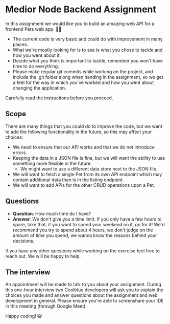 
# Medior Node Backend Assignment

In this assignment we would like you to build an amazing web API for a frontend Pets web app. 🧑‍🏭

* The current code is very basic and could do with improvement in many places.
* What we're mostly looking for is to see is what you chose to tackle and how you went about it.
* Decide what you think is important to tackle, remember you won't have time to do everything.
* Please make regular git commits while working on the project, and include the .git folder along when handing in the assignment, so we get a feel for the way in which you've worked and how you went about changing the application.

Carefully read the instructions before you proceed.

## Scope

There are many things that you could do to improve the code, but we want to add the following functionality in the future, so this may affect your choices:

* We need to ensure that our API works and that we do not introduce errors.
* Keeping the data in a JSON file is fine, but we will want the ability to use something more flexible in the future.
  * We might want to use a different data store next to the JSON file.
* We will want to fetch a single Pet from its own API endpoint which may contain additional data than is in the listing endpoint.
* We will want to add APIs for the other CRUD operations upon a Pet.

## Questions

-   **Question**: How much time do I have?
-   **Answer**: We don't give you a time limit. If you only have a few hours to spare, take that, if you want to spend your weekend on it, go for it! We'd recommend you try to spend about 4 hours, we don't judge on the amount of time you spend, we wanna know the reasons behind your decisions.

If you have any other questions while working on the exercise feel free to reach out. We will be happy to help.

## The interview

An appointment will be made to talk to you about your assignment. During this one-hour interview two Coolblue developers will ask you to explain the choices you made and answer questions about the assignment and web development in general. Please ensure you're able to screenshare your IDE in this meeting (through Google Meet).

Happy coding! 😺
